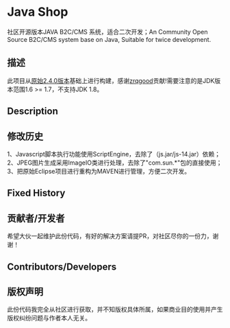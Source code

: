 # Java Shop
社区开源版本JAVA B2C/CMS 系统，适合二次开发；An Community Open Source B2C/CMS system base on Java, Suitable for twice development.

## 描述
此项目从[原始2.4.0版本](https://github.com/zrqgood/javashop.git)基础上进行构建，感谢[zrqgood](https://github.com/zrqgood)贡献!需要注意的是JDK版本范围1.6 >= 1.7，不支持JDK 1.8。

## Description


## 修改历史
1、Javascript脚本执行功能使用ScriptEngine，去除了（js.jar/js-14.jar）依赖；  
2、JPEG图片生成采用ImageIO类进行处理，去除了"com.sun.*"包的直接使用；  
3、把原始Eclipse项目进行重构为MAVEN进行管理，方便二次开发。  

## Fixed History

## 贡献者/开发者
希望大伙一起维护此份代码，有好的解决方案请提PR，对社区尽你的一份力，谢谢！

## Contributors/Developers

## 版权声明
此份代码我完全从社区进行获取，并不知版权具体所属，如果商业目的使用并产生版权纠纷问题与作者本人无关。